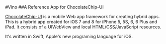 #Vino
##A Reference App for ChocolateChip-UI

[ChocolateChip-UI](http://chocolatechip-ui.com) is a mobile Web app framework for creating hybrid apps. This is a hybrid app created for iOS 7 and 8 for iPhone 5, 5S, 6, 6 Plus and iPad. It consists of a UIWebView and local HTML/CSS/JavaScript resources.

It's written in Swift, Apple's new programing language for iOS. 